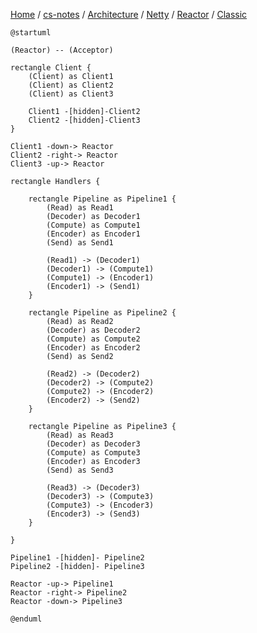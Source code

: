 [Home](https://mengxianbin.github.io) /
[cs-notes](https://mengxianbin.github.io/cs-notes/site) /
[Architecture](https://mengxianbin.github.io/cs-notes/site/Architecture) /
[Netty](https://mengxianbin.github.io/cs-notes/site/Architecture/Netty) /
[Reactor](https://mengxianbin.github.io/cs-notes/site/Architecture/Netty/Reactor) /
[Classic](https://mengxianbin.github.io/cs-notes/site/Architecture/Netty/Reactor/Classic)

```puml
@startuml

(Reactor) -- (Acceptor)

rectangle Client {
    (Client) as Client1
    (Client) as Client2
    (Client) as Client3

    Client1 -[hidden]-Client2
    Client2 -[hidden]-Client3
}

Client1 -down-> Reactor
Client2 -right-> Reactor
Client3 -up-> Reactor

rectangle Handlers {

    rectangle Pipeline as Pipeline1 {
        (Read) as Read1
        (Decoder) as Decoder1
        (Compute) as Compute1
        (Encoder) as Encoder1
        (Send) as Send1

        (Read1) -> (Decoder1)
        (Decoder1) -> (Compute1)
        (Compute1) -> (Encoder1)
        (Encoder1) -> (Send1)
    }

    rectangle Pipeline as Pipeline2 {
        (Read) as Read2
        (Decoder) as Decoder2
        (Compute) as Compute2
        (Encoder) as Encoder2
        (Send) as Send2

        (Read2) -> (Decoder2)
        (Decoder2) -> (Compute2)
        (Compute2) -> (Encoder2)
        (Encoder2) -> (Send2)
    }

    rectangle Pipeline as Pipeline3 {
        (Read) as Read3
        (Decoder) as Decoder3
        (Compute) as Compute3
        (Encoder) as Encoder3
        (Send) as Send3

        (Read3) -> (Decoder3)
        (Decoder3) -> (Compute3)
        (Compute3) -> (Encoder3)
        (Encoder3) -> (Send3)
    }

}

Pipeline1 -[hidden]- Pipeline2
Pipeline2 -[hidden]- Pipeline3

Reactor -up-> Pipeline1
Reactor -right-> Pipeline2
Reactor -down-> Pipeline3

@enduml
```
